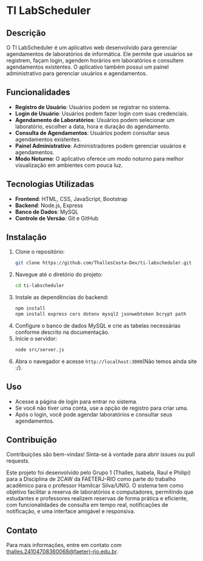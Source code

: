# TI LabScheduler

## Descrição
O TI LabScheduler é um aplicativo web desenvolvido para gerenciar agendamentos de laboratórios de informática. Ele permite que usuários se registrem, façam login, agendem horários em laboratórios e consultem agendamentos existentes. O aplicativo também possui um painel administrativo para gerenciar usuários e agendamentos.

## Funcionalidades
- **Registro de Usuário**: Usuários podem se registrar no sistema.
- **Login de Usuário**: Usuários podem fazer login com suas credenciais.
- **Agendamento de Laboratórios**: Usuários podem selecionar um laboratório, escolher a data, hora e duração do agendamento.
- **Consulta de Agendamentos**: Usuários podem consultar seus agendamentos existentes.
- **Painel Administrativo**: Administradores podem gerenciar usuários e agendamentos.
- **Modo Noturno**: O aplicativo oferece um modo noturno para melhor visualização em ambientes com pouca luz.

## Tecnologias Utilizadas
- **Frontend**: HTML, CSS, JavaScript, Bootstrap
- **Backend**: Node.js, Express
- **Banco de Dados**: MySQL
- **Controle de Versão**: Git e GitHub

## Instalação
1. Clone o repositório:
   ```bash
   git clone https://github.com/ThallesCosta-Dev/ti-labscheduler.git
   ```
2. Navegue até o diretório do projeto:
   ```bash
   cd ti-labscheduler
   ```
3. Instale as dependências do backend:
   ```bash
   npm install
   npm install express cors dotenv mysql2 jsonwebtoken bcrypt path
   ```
4. Configure o banco de dados MySQL e crie as tabelas necessárias conforme descrito na documentação.
5. Inicie o servidor:
   ```bash
   node src/server.js
   ```
6. Abra o navegador e acesse `http://localhost:3000`(Não temos ainda site :/).

## Uso
- Acesse a página de login para entrar no sistema.
- Se você não tiver uma conta, use a opção de registro para criar uma.
- Após o login, você pode agendar laboratórios e consultar seus agendamentos.

## Contribuição
Contribuições são bem-vindas! Sinta-se à vontade para abrir issues ou pull requests.

Este projeto foi desenvolvido pelo Grupo 1
(Thalles, Isabela, Raul e Philipi) para a Disciplina de 2CAW da FAETERJ-RIO como parte do trabalho acadêmico para o professor Hamilcar Silva/UNIG. O sistema tem como objetivo facilitar a reserva de laboratórios e computadores, permitindo que estudantes e professores realizem reservas de forma prática e eficiente, com funcionalidades de consulta em tempo real, notificações de notificação, e uma interface amigável e responsiva.


## Contato
Para mais informações, entre em contato com [thalles.24104708360068@faeterj-rio.edu.br](mailto:thalles.24104708360068@faeterj-rio.edu.br).
